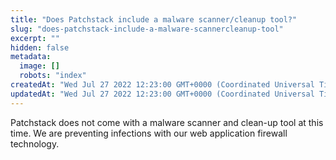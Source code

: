```yaml
---
title: "Does Patchstack include a malware scanner/cleanup tool?"
slug: "does-patchstack-include-a-malware-scannercleanup-tool"
excerpt: ""
hidden: false
metadata: 
  image: []
  robots: "index"
createdAt: "Wed Jul 27 2022 12:23:00 GMT+0000 (Coordinated Universal Time)"
updatedAt: "Wed Jul 27 2022 12:23:00 GMT+0000 (Coordinated Universal Time)"
---
```

Patchstack does not come with a malware scanner and clean-up tool at this time. We are preventing infections with our web application firewall technology.

